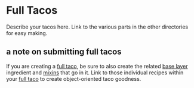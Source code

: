 Full Tacos
==========

Describe your tacos here. Link to the various parts in the other directories for easy making.

a note on submitting full tacos
-----------------------------

If you are creating a [full taco](/full_tacos), be sure to also create the related [base layer](/base_layers) ingredient and [mixins](/mixins) that go in it. Link to those individual recipes within your [full taco](/full_tacos) to create object-oriented taco goodness.
